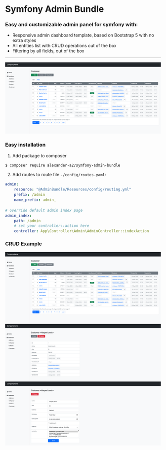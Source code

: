 # Symfony Admin Bundle

### Easy and customizable admin panel for symfony with:

- Responsive admin dashboard template, based on Bootstrap 5 with no extra styles
- All entities list with CRUD operations out of the box
- Filtering by all fields, out of the box

---

![Entity list](/docs/images/entity-crud-list.png)

### Easy installation

1. Add package to composer
```bash
$ composer require alexander-a2/symfony-admin-bundle
```

2. Add routes to route file `./config/routes.yaml`:

```yaml
admin: 
    resource: "@AdminBundle/Resources/config/routing.yml"
    prefix: /admin
    name_prefix: admin_

# override default admin index page
admin_index:
    path: /admin
    # set your controller::action here
    controller: App\Controller\Admin\AdminController::indexAction
```

### CRUD Example

![Entity list](/docs/images/entity-crud-list.png)
![Entity list](/docs/images/entity-crud-view.png)
![Entity list](/docs/images/entity-crud-edit.png)

